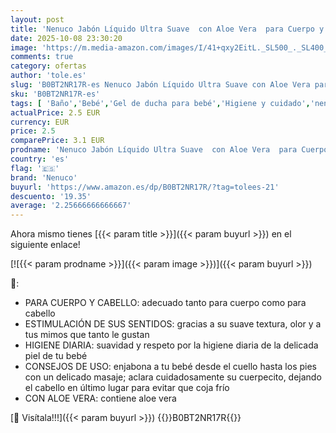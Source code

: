 ```yaml
---
layout: post
title: 'Nenuco Jabón Líquido Ultra Suave  con Aloe Vera  para Cuerpo y Cabello  650 ml'
date: 2025-10-08 23:30:20
image: 'https://m.media-amazon.com/images/I/41+qxy2EitL._SL500_._SL400_.jpg'
comments: true
category: ofertas
author: 'tole.es'
slug: 'B0BT2NR17R-es Nenuco Jabón Líquido Ultra Suave con Aloe Vera para Cuerpo...'
sku: 'B0BT2NR17R-es'
tags: [ 'Baño','Bebé','Gel de ducha para bebé','Higiene y cuidado','nenuco','🇪🇸', ]
actualPrice: 2.5 EUR
currency: EUR
price: 2.5
comparePrice: 3.1 EUR
prodname: 'Nenuco Jabón Líquido Ultra Suave  con Aloe Vera  para Cuerpo y Cabello  650 ml'
country: 'es'
flag: '🇪🇸'
brand: 'Nenuco'
buyurl: 'https://www.amazon.es/dp/B0BT2NR17R/?tag=tolees-21'
descuento: '19.35'
average: '2.25666666666667'
---
```


Ahora mismo tienes [{{< param title >}}]({{< param buyurl >}}) en el siguiente enlace!

[![{{< param prodname >}}]({{< param image >}})]({{< param buyurl >}})

🔎:

- PARA CUERPO Y CABELLO: adecuado tanto para cuerpo como para cabello
- ESTIMULACIÓN DE SUS SENTIDOS: gracias a su suave textura, olor y a tus mimos que tanto le gustan
- HIGIENE DIARIA: suavidad y respeto por la higiene diaria de la delicada piel de tu bebé
- CONSEJOS DE USO: enjabona a tu bebé desde el cuello hasta los pies con un delicado masaje; aclara cuidadosamente su cuerpecito, dejando el cabello en último lugar para evitar que coja frío
- CON ALOE VERA: contiene aloe vera

[🛒 Visítala!!!]({{< param buyurl >}})
{{<world>}}B0BT2NR17R{{</world>}}
